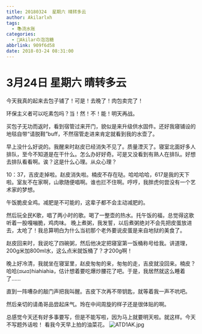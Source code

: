 ```yaml
---
title: 20180324  星期六 晴转多云
author: Akilarlxh
tags:
  - 📚流水账
categories:
  - 🍬Akilarの泡泡糖
abbrlink: 909f6d58
date: 2018-03-24 08:31:00
---
```

# 3月24日 星期六 晴转多云

今天我真的起来去包子铺了！可是！去晚了！肉包卖完了！

环保主义者可以吃素包吗？当！然！不！能！明天再战。

买包子无功而返时，看到宿管过来开门，貌似是来升级供水固件。还好我寝铺设的地毯自带“请脱鞋”buff，不然宿管走进来肯定就看到我的水壶了。

早上没什么好说的。我醒来时赵皮已经消失不见了。质量湮灭了。寝室北面好多人排队，至今不知道是在干什么。怎么办好好奇。可是又没看到有熟人在排队。好想去排队看看啊。诶？这是什么心理。从众心理？

10：37，吉皮走掉啦。赵皮消失啦。楠皮不存在哒。哈哈哈哈，617是我的天下啦。室友不在家啊，山歌随便唱啊。谁也拦不住啊。哼哼，我胖虎何尝没有一个艺术家的梦想。

午饭脆皮全鸡。减肥是不可能的，这辈子都不会主动减肥的。

然后玩全民K歌，唱了两小时的歌。喝了一整壶的热水。托午饭的福，总觉得这歌听着一股嘎嘣脆，鸡肉味。
晚上煮粥，我发誓，以后煮粥绝对不会先把皮蛋放进去，太呛了！我总算明白为什么当初那个老外要说皮蛋是来自地狱的美食了。

赵皮回来时，我说吃了四碗粥，然后他决定把寝室第一饭桶称号给我。讲道理，200g米加800ml水，这么点米就饭桶了？才200g啊！

晚上好冷清，我就坐在寝室里，赵皮匆匆的来，匆匆的走，吉皮就没回来。楠皮？哈哈(ಡωಡ)hiahiahia，估计想着要吃爆炒腰花了吧。于是，我居然就这么睡着了……

直到一阵嘈杂的敲门声把我叫醒。吉皮下次再不带钥匙，就等着我一声不吭吧。

然后亲切的请甬哥品尝起床气。玲在中间周旋的样子还是很体贴的啊。

总感觉今天还有好多事要写，但是不能写啦，因为马上就要明天啦。就这样。今天不写题外话啦！
看我今天早上拍的油菜花。
![ATD1AK.jpg](https://s2.ax1x.com/2019/04/10/ATD1AK.jpg)